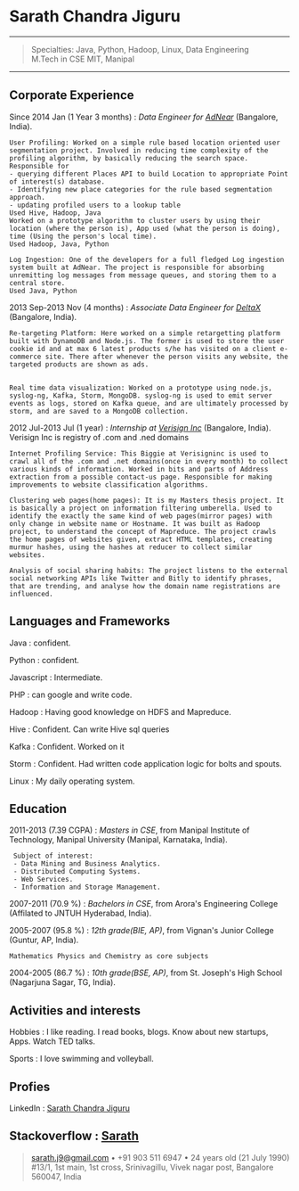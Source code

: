 Sarath Chandra Jiguru
=========================

----

>  Specialties: Java, Python, Hadoop, Linux, Data Engineering\
>  M.Tech in CSE MIT, Manipal

----

Corporate Experience
--------------------

Since 2014 Jan (1 Year 3 months)
:   *Data Engineer for [AdNear](https://adnear.com/)*
    (Bangalore, India).

    User Profiling: Worked on a simple rule based location oriented user segmentation project. Involved in reducing time complexity of the profiling algorithm, by basically reducing the search space. Responsible for 
    - querying different Places API to build Location to appropriate Point of interest(s) database.
    - Identifying new place categories for the rule based segmentation approach. 
    - updating profiled users to a lookup table
    Used Hive, Hadoop, Java
    Worked on a prototype algorithm to cluster users by using their location (where the person is), App used (what the person is doing), time (Using the person's local time). 
    Used Hadoop, Java, Python

    Log Ingestion: One of the developers for a full fledged Log ingestion system built at AdNear. The project is responsible for absorbing unremitting log messages from message queues, and storing them to a central store.
    Used Java, Python

2013 Sep-2013 Nov (4 months)
:   *Associate Data Engineer for
    [DeltaX](http://www.deltax.com/)* (Bangalore, India).

    Re-targeting Platform: Here worked on a simple retargetting platform built with DynamoDB and Node.js. The former is used to store the user cookie id and at max 6 latest products s/he has visited on a client e-commerce site. There after whenever the person visits any website, the targeted products are shown as ads.


    Real time data visualization: Worked on a prototype using node.js, syslog-ng, Kafka, Storm, MongoDB. syslog-ng is used to emit server events as logs, stored on Kafka queue, and are ultimately processed by storm, and are saved to a MongoDB collection.

2012 Jul-2013 Jul (1 year)
:   *Internship at [Verisign Inc](http://www.verisigninc.com/)*
    (Bangalore, India). Verisign Inc is registry of .com and .ned domains

    Internet Profiling Service: This Biggie at Verisigninc is used to crawl all of the .com and .net domains(once in every month) to collect various kinds of information. Worked in bits and parts of Address extraction from a possible contact-us page. Responsible for making improvements to website classification algorithms. 

    Clustering web pages(home pages): It is my Masters thesis project. It is basically a project on information filtering umberella. Used to identify the exactly the same kind of web pages(mirror pages) with only change in website name or Hostname. It was built as Hadoop project, to understand the concept of Mapreduce. The project crawls the home pages of websites given, extract HTML templates, creating murmur hashes, using the hashes at reducer to collect similar websites. 

    Analysis of social sharing habits: The project listens to the external social networking APIs like Twitter and Bitly to identify phrases, that are trending, and analyse how the domain name registrations are influenced.

Languages and Frameworks
----------------------------------

Java
:   confident.

Python
:   confident.

Javascript
:   Intermediate.

PHP
:   can google and write code.

Hadoop
:   Having good knowledge on HDFS and Mapreduce.

Hive
:   Confident. Can write Hive sql queries

Kafka
:   Confident. Worked on it

Storm
:   Confident. Had written code application logic for bolts and spouts.

Linux
:   My daily operating system. 


Education
---------

2011-2013 (7.39 CGPA)
:   *Masters in CSE*, from Manipal Institute of Technology, Manipal University
    (Manipal, Karnataka, India).

     Subject of interest: 
     - Data Mining and Business Analytics.
     - Distributed Computing Systems.
     - Web Services.
     - Information and Storage Management.

2007-2011 (70.9 %)
:   *Bachelors in CSE*, from Arora's Engineering College (Affilated to JNTUH Hyderabad, India).

2005-2007 (95.8 %)
:   *12th grade(BIE, AP)*, from Vignan's Junior College (Guntur, AP, India).

    Mathematics Physics and Chemistry as core subjects

2004-2005 (86.7 %)
:   *10th grade(BSE, AP)*, from St. Joseph's High School (Nagarjuna Sagar, TG, India).

Activities and interests
------------------------

Hobbies
:   I like reading. I read books, blogs. Know about new startups, Apps. Watch TED talks. 

Sports
:   I love swimming and volleyball.

Profies
-------
LinkedIn
:   [Sarath Chandra Jiguru](https://in.linkedin.com/in/sarathjiguru)

Stackoverflow
:   [Sarath](http://stackoverflow.com/users/2005230/tvastr)
----

> <sarath.j9@gmail.com> • +91 903 511 6947 • 24 years old (21 July 1990)\
>  #13/1, 1st main, 1st cross, Srinivagillu, Vivek nagar post, Bangalore 560047, India

